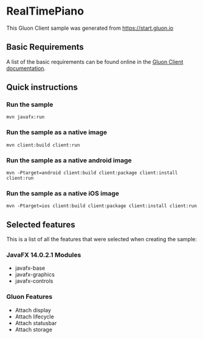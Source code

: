 # RealTimePiano

This Gluon Client sample was generated from https://start.gluon.io

## Basic Requirements

A list of the basic requirements can be found online in the [Gluon Client documentation](https://docs.gluonhq.com/client/#_requirements).

## Quick instructions

### Run the sample

    mvn javafx:run

### Run the sample as a native image

    mvn client:build client:run

### Run the sample as a native android image

    mvn -Ptarget=android client:build client:package client:install client:run

### Run the sample as a native iOS image

    mvn -Ptarget=ios client:build client:package client:install client:run

## Selected features

This is a list of all the features that were selected when creating the sample:

### JavaFX 14.0.2.1 Modules

 - javafx-base
 - javafx-graphics
 - javafx-controls

### Gluon Features

 - Attach display
 - Attach lifecycle
 - Attach statusbar
 - Attach storage
